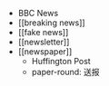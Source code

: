 - BBC News
- [[breaking news]]
- [[fake news]]
- [[newsletter]]
- [[newspaper]]
    - Huffington Post
    - paper-round: 送报
